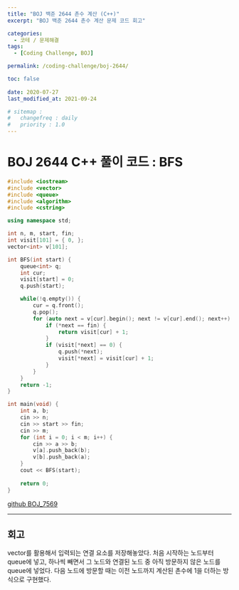 ```yaml
---
title: "BOJ 백준 2644 촌수 계산 (C++)"
excerpt: "BOJ 백준 2644 촌수 계산 문제 코드 회고"

categories:
  - 코테 / 문제해결
tags:
  - [Coding Challenge, BOJ]

permalink: /coding-challenge/boj-2644/

toc: false
 
date: 2020-07-27
last_modified_at: 2021-09-24

# sitemap :
#   changefreq : daily
#   priority : 1.0
---
```


# BOJ 2644 C++ 풀이 코드 : BFS

```cpp
#include <iostream>
#include <vector>
#include <queue>
#include <algorithm>
#include <cstring>

using namespace std;

int n, m, start, fin;
int visit[101] = { 0, };
vector<int> v[101];

int BFS(int start) {
    queue<int> q;
    int cur;
    visit[start] = 0;
    q.push(start);

    while(!q.empty()) {
        cur = q.front();
        q.pop();
        for (auto next = v[cur].begin(); next != v[cur].end(); next++) {
            if (*next == fin) {
                return visit[cur] + 1;
            }
            if (visit[*next] == 0) {
                q.push(*next);
                visit[*next] = visit[cur] + 1;
            }
        }
    }
    return -1;
}

int main(void) {
    int a, b;
    cin >> n;
    cin >> start >> fin;
    cin >> m;
    for (int i = 0; i < m; i++) {
        cin >> a >> b;
        v[a].push_back(b);
        v[b].push_back(a);
    }
    cout << BFS(start);
    
    return 0;
}
```

[github BOJ_7569](https://github.com/choiiis/1d-1c/blob/master/BOJ_7569.cpp)

---

## 회고

vector를 활용해서 입력되는 연결 요소를 저장해놓았다. 처음 시작하는 노드부터 queue에 넣고, 하나씩 빼면서 그 노드와 연결된 노드 중 아직 방문하지 않은 노드를 queue에 넣었다. 다음 노드에 방문할 때는 이전 노드까지 계산된 촌수에 1을 더하는 방식으로 구현했다.